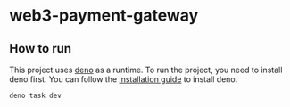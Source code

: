# web3-payment-gateway

## How to run

This project uses [deno](https://deno.land/) as a runtime. To run the project, you need to install deno first. You can follow the [installation guide](https://deno.land/manual/getting_started/installation) to install deno.

```bash
deno task dev
```